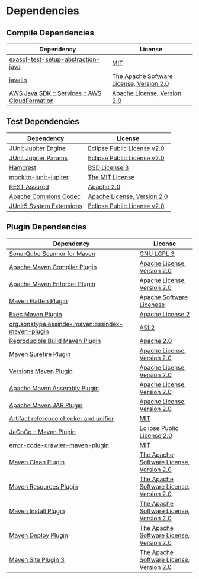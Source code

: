 <!-- @formatter:off -->
# Dependencies

## Compile Dependencies

| Dependency                                          | License                                       |
| --------------------------------------------------- | --------------------------------------------- |
| [exasol-test-setup-abstraction-java][0]             | [MIT][1]                                      |
| [javalin][2]                                        | [The Apache Software License, Version 2.0][3] |
| [AWS Java SDK :: Services :: AWS CloudFormation][4] | [Apache License, Version 2.0][5]              |

## Test Dependencies

| Dependency                     | License                           |
| ------------------------------ | --------------------------------- |
| [JUnit Jupiter Engine][6]      | [Eclipse Public License v2.0][7]  |
| [JUnit Jupiter Params][6]      | [Eclipse Public License v2.0][7]  |
| [Hamcrest][10]                 | [BSD License 3][11]               |
| [mockito-junit-jupiter][12]    | [The MIT License][13]             |
| [REST Assured][14]             | [Apache 2.0][15]                  |
| [Apache Commons Codec][16]     | [Apache License, Version 2.0][17] |
| [JUnit5 System Extensions][18] | [Eclipse Public License v2.0][19] |

## Plugin Dependencies

| Dependency                                              | License                                       |
| ------------------------------------------------------- | --------------------------------------------- |
| [SonarQube Scanner for Maven][20]                       | [GNU LGPL 3][21]                              |
| [Apache Maven Compiler Plugin][22]                      | [Apache License, Version 2.0][17]             |
| [Apache Maven Enforcer Plugin][24]                      | [Apache License, Version 2.0][17]             |
| [Maven Flatten Plugin][26]                              | [Apache Software Licenese][3]                 |
| [Exec Maven Plugin][28]                                 | [Apache License 2][3]                         |
| [org.sonatype.ossindex.maven:ossindex-maven-plugin][30] | [ASL2][3]                                     |
| [Reproducible Build Maven Plugin][32]                   | [Apache 2.0][3]                               |
| [Maven Surefire Plugin][34]                             | [Apache License, Version 2.0][17]             |
| [Versions Maven Plugin][36]                             | [Apache License, Version 2.0][17]             |
| [Apache Maven Assembly Plugin][38]                      | [Apache License, Version 2.0][17]             |
| [Apache Maven JAR Plugin][40]                           | [Apache License, Version 2.0][17]             |
| [Artifact reference checker and unifier][42]            | [MIT][1]                                      |
| [JaCoCo :: Maven Plugin][44]                            | [Eclipse Public License 2.0][45]              |
| [error-code-crawler-maven-plugin][46]                   | [MIT][1]                                      |
| [Maven Clean Plugin][48]                                | [The Apache Software License, Version 2.0][3] |
| [Maven Resources Plugin][50]                            | [The Apache Software License, Version 2.0][3] |
| [Maven Install Plugin][52]                              | [The Apache Software License, Version 2.0][3] |
| [Maven Deploy Plugin][54]                               | [The Apache Software License, Version 2.0][3] |
| [Maven Site Plugin 3][56]                               | [The Apache Software License, Version 2.0][3] |

[19]: http://www.eclipse.org/legal/epl-v20.html
[3]: http://www.apache.org/licenses/LICENSE-2.0.txt
[34]: https://maven.apache.org/surefire/maven-surefire-plugin/
[15]: http://www.apache.org/licenses/LICENSE-2.0.html
[48]: http://maven.apache.org/plugins/maven-clean-plugin/
[4]: https://aws.amazon.com/sdkforjava
[1]: https://opensource.org/licenses/MIT
[12]: https://github.com/mockito/mockito
[26]: https://www.mojohaus.org/flatten-maven-plugin/
[28]: http://www.mojohaus.org/exec-maven-plugin
[16]: https://commons.apache.org/proper/commons-codec/
[36]: http://www.mojohaus.org/versions-maven-plugin/
[11]: http://opensource.org/licenses/BSD-3-Clause
[22]: https://maven.apache.org/plugins/maven-compiler-plugin/
[0]: https://github.com/exasol/exasol-test-setup-abstraction-java/
[45]: https://www.eclipse.org/legal/epl-2.0/
[21]: http://www.gnu.org/licenses/lgpl.txt
[44]: https://www.jacoco.org/jacoco/trunk/doc/maven.html
[5]: https://aws.amazon.com/apache2.0
[14]: http://code.google.com/p/rest-assured
[13]: https://github.com/mockito/mockito/blob/main/LICENSE
[32]: http://zlika.github.io/reproducible-build-maven-plugin
[17]: https://www.apache.org/licenses/LICENSE-2.0.txt
[20]: http://sonarsource.github.io/sonar-scanner-maven/
[24]: https://maven.apache.org/enforcer/maven-enforcer-plugin/
[7]: https://www.eclipse.org/legal/epl-v20.html
[52]: http://maven.apache.org/plugins/maven-install-plugin/
[6]: https://junit.org/junit5/
[30]: https://sonatype.github.io/ossindex-maven/maven-plugin/
[18]: https://github.com/itsallcode/junit5-system-extensions
[2]: https://javalin.io/
[10]: http://hamcrest.org/JavaHamcrest/
[54]: http://maven.apache.org/plugins/maven-deploy-plugin/
[56]: http://maven.apache.org/plugins/maven-site-plugin/
[50]: http://maven.apache.org/plugins/maven-resources-plugin/
[42]: https://github.com/exasol/artifact-reference-checker-maven-plugin
[46]: https://github.com/exasol/error-code-crawler-maven-plugin
[40]: https://maven.apache.org/plugins/maven-jar-plugin/
[38]: https://maven.apache.org/plugins/maven-assembly-plugin/
